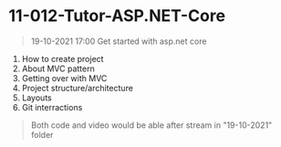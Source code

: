 # 11-012-Tutor-ASP.NET-Core

> 19-10-2021 17:00
> Get started with asp.net core
1. How to create project
2. About MVC pattern
3. Getting over with MVC
4. Project structure/architecture
5. Layouts
6. Git interractions

> Both code and video would be able after stream in "19-10-2021" folder
